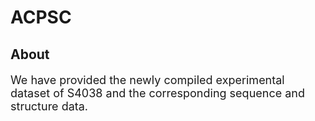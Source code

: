 # ACPSC
## About
<font size=4>

We have provided the newly compiled experimental dataset of S4038 and the corresponding sequence and structure data.


</font>

